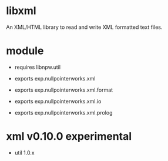 # libxml
An XML/HTML library to read and write XML formatted text files. 

# module
* requires libnpw.util

* exports exp.nullpointerworks.xml
* exports exp.nullpointerworks.xml.format
* exports exp.nullpointerworks.xml.io
* exports exp.nullpointerworks.xml.prolog


# xml v0.10.0 experimental
* util 1.0.x
